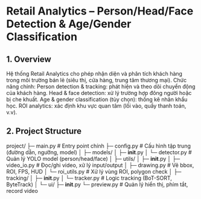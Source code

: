 ﻿# Retail Analytics – Person/Head/Face Detection & Age/Gender Classification
## 1. Overview 
Hệ thống Retail Analytics cho phép nhận diện và phân tích khách hàng trong môi trường bán lẻ (siêu thị, cửa hàng, trung tâm thương mại).
Chức năng chính:
Person detection & tracking: phát hiện và theo dõi chuyển động của khách hàng.
Head & face detection: xử lý trường hợp đông người hoặc bị che khuất.
Age & gender classification (tùy chọn): thống kê nhân khẩu học.
ROI analytics: xác định khu vực quan tâm (lối vào, quầy thanh toán, v.v).

## 2. Project Structure
project/
├─ main.py                 # Entry point chính
├─ config.py               # Cấu hình tập trung (đường dẫn, ngưỡng, model)
│
├─ models/
│  ├─ __init__.py
│  └─ detector.py          # Quản lý YOLO model (person/head/face)
│
├─ utils/
│  ├─ __init__.py
│  ├─ video_io.py          # Đọc/ghi video, xử lý input/output
│  ├─ drawing.py           # Vẽ bbox, ROI, FPS, HUD
│  └─ roi_utils.py         # Xử lý vùng ROI, polygon check
│
├─ tracking/
│  ├─ __init__.py
│  └─ tracker.py           # Logic tracking (BoT-SORT, ByteTrack)
│
└─ ui/
   ├─ __init__.py
   └─ preview.py           # Quản lý hiển thị, phím tắt, record video
